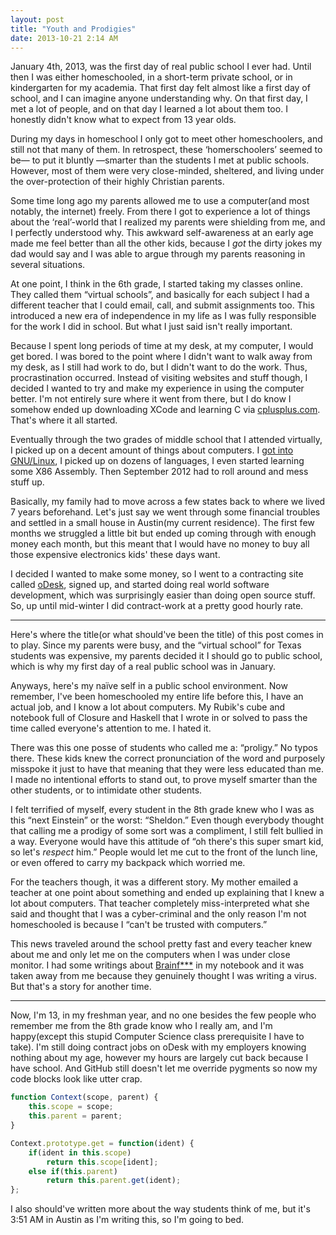 ```yaml
---
layout: post
title: "Youth and Prodigies"
date: 2013-10-21 2:14 AM
---
```


January 4th, 2013, was the first day of real public school I ever had. Until
then I was either homeschooled, in a short-term private school, or in
kindergarten for my academia. That first day felt almost like a first day of
school, and I can imagine anyone understanding why. On that first day, I met
a lot of people, and on that day I learned a lot about them too. I honestly
didn't know what to expect from 13 year olds.

During my days in homeschool I only got to meet other homeschoolers, and still
not that many of them. In retrospect, these &lsquo;homerschoolers&rsquo; seemed
to be&mdash; to put it bluntly &mdash;smarter than the students I met at public
schools. However, most of them were very close-minded, sheltered, and living
under the over-protection of their highly Christian parents.

Some time long ago my parents allowed me to use a computer(and most notably,
the internet) freely. From there I got to experience a lot of things about the
&lsquo;real&rsquo;-world that I realized my parents were shielding from me, and
I perfectly understood why.  This awkward self-awareness at an early age made
me feel better than all the other kids, because I *got* the dirty jokes my dad
would say and I was able to argue through my parents reasoning in several
situations.

At one point, I think in the 6th grade, I started taking my classes online.
They called them &ldquo;virtual schools&rdquo;, and basically for each subject
I had a different teacher that I could email, call, and submit assignments too.
This introduced a new era of independence in my life as I was fully responsible
for the work I did in school. But what I just said isn't really important.

Because I spent long periods of time at my desk, at my computer, I would get
bored. I was bored to the point where I didn't want to walk away from my desk,
as I still had work to do, but I didn't want to do the work. Thus,
procrastination occurred. Instead of visiting websites and stuff though, I
decided I wanted to try and make my experience in using the computer better.
I'm not entirely sure where it went from there, but I do know I somehow ended
up downloading XCode and learning C via
[cplusplus.com](http://www.cplusplus.com/). That's where it all started.

Eventually through the two grades of middle school that I attended virtually, I
picked up on a decent amount of things about computers. I
[got into GNU/Linux](http://www.reddit.com/r/unixporn/search?q=author%3AL8D&sort=new&restrict_sr=on), I picked up on dozens of languages, I even started learning
some X86 Assembly. Then September 2012 had to roll around and mess stuff up.

Basically, my family had to move across a few states back to where we lived
7 years beforehand. Let's just say we went through some financial troubles and
settled in a small house in Austin(my current residence). The first few months
we struggled a little bit but ended up coming through with enough money each
month, but this meant that I would have no money to buy all those expensive
electronics kids' these days want.

I decided I wanted to make some money, so I went to a contracting site
called [oDesk](htttp://odesk.com), signed up, and started doing real world
software development, which was surprisingly easier than doing open source
stuff. So, up until mid-winter I did contract-work at a pretty good hourly
rate.

---

Here's where the title(or what should've been the title) of this post comes in
to play. Since my parents were busy, and the &ldquo;virtual school&rdquo; for
Texas students was expensive, my parents decided it I should go to public
school, which is why my first day of a real public school was in January.

Anyways, here's my na&iuml;ve self in a public school environment. Now
remember, I've been homeschooled my entire life before this, I have an actual
job, and I know a lot about computers. My Rubik's cube and notebook full of
Closure and Haskell that I wrote in or solved to pass the time called
everyone's attention to me. I hated it.

There was this one posse of students who called me a: &ldquo;proligy.&rdquo; No
typos there. These kids knew the correct pronunciation of the word and
purposely misspoke it just to have that meaning that they were less educated
than me. I made no intentional efforts to stand out, to prove myself smarter
than the other students, or to intimidate other students.

I felt terrified of myself, every student in the 8th grade knew who I was as
this &ldquo;next Einstein&rdquo; or the worst: &ldquo;Sheldon.&rdquo; Even
though everybody thought that calling me a prodigy of some sort was a
compliment, I still felt bullied in a way. Everyone would have this attitude of
&ldquo;oh there's this super smart kid, so let's *respect* him.&rdquo; People
would let me cut to the front of the lunch line, or even offered to carry my
backpack which worried me.

For the teachers though, it was a different story. My mother emailed a teacher
at one point about something and ended up explaining that I knew a lot about
computers. That teacher completely miss-interpreted what she said and thought
that I was a cyber-criminal and the only reason I'm not homeschooled is because
I &ldquo;can't be trusted with computers.&rdquo;

This news traveled around the school pretty fast and every teacher knew about
me and only let me on the computers when I was under close monitor. I had some
writings about [Brainf***](https://en.wikipedia.org/wiki/Brainfuck) in my
notebook and it was taken away from me because they genuinely thought I was
writing a virus. But that's a story for another time.

---

Now, I'm 13, in my freshman year, and no one besides the few people who
remember me from the 8th grade know who I really am, and I'm happy(except this
stupid Computer Science class prerequisite I have to take). I'm still doing contract
jobs on oDesk with my employers knowing nothing about my age, however my hours
are largely cut back because I have school. And GitHub still doesn't let me
override pygments so now my code blocks look like utter crap.

```javascript
function Context(scope, parent) {
    this.scope = scope;
    this.parent = parent;
}

Context.prototype.get = function(ident) {
    if(ident in this.scope)
        return this.scope[ident];
    else if(this.parent)
        return this.parent.get(ident);
};
```

I also should've written more about the way students think of me, but it's 3:51
AM in Austin as I'm writing this, so I'm going to bed.
